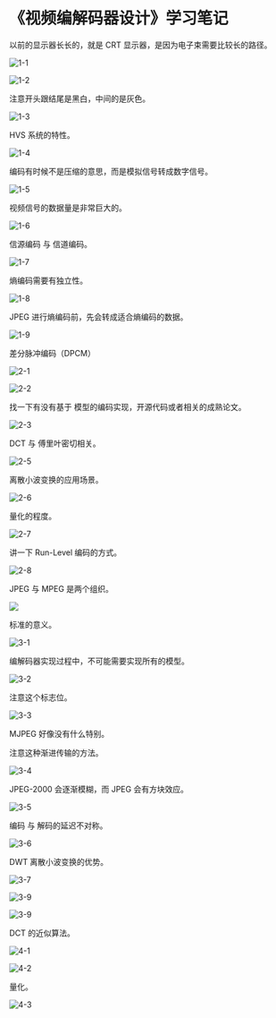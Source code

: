 # 《视频编解码器设计》学习笔记

以前的显示器长长的，就是 CRT 显示器，是因为电子束需要比较长的路径。

![1-1](D:\0-博客\study_log\《视频编解码器设计》\1-1.png)

![1-2](D:\0-博客\study_log\《视频编解码器设计》\1-2.png)

注意开头跟结尾是黑白，中间的是灰色。

![1-3](D:\0-博客\study_log\《视频编解码器设计》\1-3.png)

HVS 系统的特性。

![1-4](D:\0-博客\study_log\《视频编解码器设计》\1-4.png)

编码有时候不是压缩的意思，而是模拟信号转成数字信号。

![1-5](D:\0-博客\study_log\《视频编解码器设计》\1-5.png)

视频信号的数据量是非常巨大的。

![1-6](D:\0-博客\study_log\《视频编解码器设计》\1-6.png)

信源编码 与 信道编码。

![1-7](D:\0-博客\study_log\《视频编解码器设计》\1-7.png)

熵编码需要有独立性。

![1-8](D:\0-博客\study_log\《视频编解码器设计》\1-8.png)

JPEG 进行熵编码前，先会转成适合熵编码的数据。

![1-9](D:\0-博客\study_log\《视频编解码器设计》\1-9.png)

差分脉冲编码（DPCM）

![2-1](D:\0-博客\study_log\《视频编解码器设计》\2-1.png)

![2-2](D:\0-博客\study_log\《视频编解码器设计》\2-2.png)

找一下有没有基于 模型的编码实现，开源代码或者相关的成熟论文。

![2-3](D:\0-博客\study_log\《视频编解码器设计》\2-3.png)

DCT 与 傅里叶密切相关。

![2-5](D:\0-博客\study_log\《视频编解码器设计》\2-5.png)

离散小波变换的应用场景。

![2-6](D:\0-博客\study_log\《视频编解码器设计》\2-6.png)

量化的程度。

![2-7](D:\0-博客\study_log\《视频编解码器设计》\2-7.png)

讲一下 Run-Level 编码的方式。

![2-8](D:\0-博客\study_log\《视频编解码器设计》\2-8.png)

JPEG 与 MPEG 是两个组织。

![](D:\0-博客\study_log\《视频编解码器设计》\2-9.png)

标准的意义。

![3-1](D:\0-博客\study_log\《视频编解码器设计》\3-1.png)

编解码器实现过程中，不可能需要实现所有的模型。

![3-2](D:\0-博客\study_log\《视频编解码器设计》\3-2.png)

注意这个标志位。

![3-3](D:\0-博客\study_log\《视频编解码器设计》\3-3.png)

MJPEG 好像没有什么特别。



注意这种渐进传输的方法。

![3-4](D:\0-博客\study_log\《视频编解码器设计》\3-4.jpg)



JPEG-2000 会逐渐模糊，而 JPEG 会有方块效应。

![3-5](D:\0-博客\study_log\《视频编解码器设计》\3-5.png)

编码 与 解码的延迟不对称。

![3-6](D:\0-博客\study_log\《视频编解码器设计》\3-6.png)

DWT 离散小波变换的优势。

![3-7](D:\0-博客\study_log\《视频编解码器设计》\3-7.png)

![3-9](D:\0-博客\study_log\《视频编解码器设计》\3-8.png)

![3-9](D:\0-博客\study_log\《视频编解码器设计》\3-9.png)

DCT 的近似算法。

![4-1](D:\0-博客\study_log\《视频编解码器设计》\4-1.png)



![4-2](D:\0-博客\study_log\《视频编解码器设计》\4-2.png)

量化。

![4-3](D:\0-博客\study_log\《视频编解码器设计》\4-3.png)
